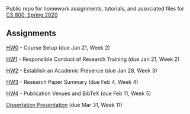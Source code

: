 Public repo for homework assignments, tutorials, and associated files for [CS 800, Spring 2020](https://www.cs.odu.edu/~mweigle/CS800-S20)

## Assignments

[HW0](HW0.md) - Course Setup (due Jan 21, Week 2) 

[HW1](HW1.md) - Responsible Conduct of Research Training (due Jan 21, Week 2)

[HW2](HW2.md) - Establish an Academic Presence (due Jan 28, Week 3)

[HW3](HW3.md) - Research Paper Summary (due Feb 4, Week 4)

[HW4](HW4.md) - Publication Venues and BibTeX (due Feb 11, Week 5)

[Dissertation Presentation](Dissertation.md) (due Mar 31, Week 11)
